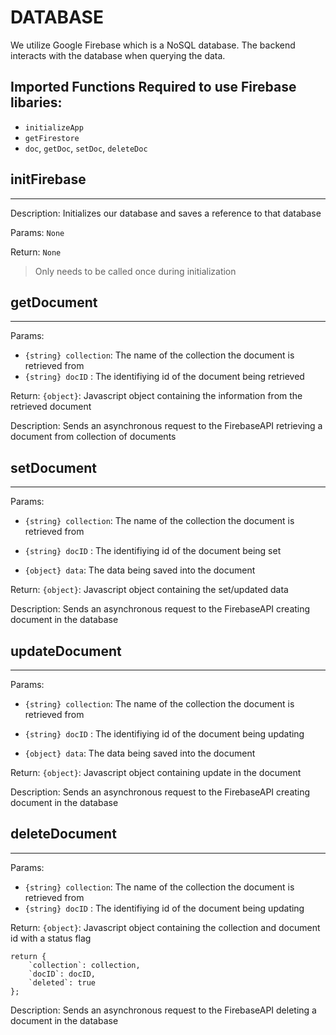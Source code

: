 # DATABASE

 We utilize Google Firebase which is a NoSQL database. The backend interacts with the database when querying the data.

## Imported Functions Required to use Firebase libaries:
- `initializeApp`
- `getFirestore`
- `doc`, `getDoc`, `setDoc`, `deleteDoc`


## initFirebase
<hr>

Description: Initializes our database and saves a reference to that database

Params: `None`

Return: `None`

> Only needs to be called once during initialization

## getDocument
<hr>

Params: 
- `{string} collection`: The name of the collection the document is retrieved from
- `{string} docID` : The identifiying id of the document being retrieved

Return: `{object}`: Javascript object containing the information from the retrieved document

Description: Sends an asynchronous request to the FirebaseAPI retrieving a document from collection of documents

## setDocument
<hr>

Params: 
- `{string} collection`: The name of the collection the document is retrieved from
- `{string} docID` : The identifiying id of the document being set

- `{object} data`: The data being saved into the document

Return: `{object}`: Javascript object containing the set/updated data

Description: Sends an asynchronous request to the FirebaseAPI creating document in the database

## updateDocument
<hr>

Params: 
- `{string} collection`: The name of the collection the document is retrieved from
- `{string} docID` : The identifiying id of the document being updating

- `{object} data`: The data being saved into the document

Return: `{object}`: Javascript object containing update in the document

Description: Sends an asynchronous request to the FirebaseAPI creating document in the database

## deleteDocument
<hr>

Params: 
- `{string} collection`: The name of the collection the document is retrieved from
- `{string} docID` : The identifiying id of the document being updating

Return: `{object}`: Javascript object containing the collection and document id with a status flag
```
return {
    `collection`: collection,
    `docID`: docID,
    `deleted`: true
};

```

Description: Sends an asynchronous request to the FirebaseAPI deleting a document in the database







